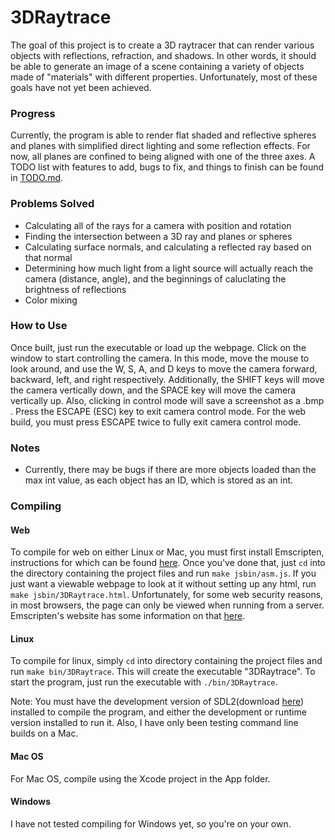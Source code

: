 # 3DRaytrace
The goal of this project is to create a 3D raytracer that can render various objects with reflections, refraction, and shadows.  In other words, it should be able to generate an image of a scene containing a variety of objects made of "materials" with different properties.  Unfortunately, most of these goals have not yet been achieved.

### Progress
Currently, the program is able to render flat shaded and reflective spheres and planes with simplified direct lighting and some reflection effects.  For now, all planes are confined to being aligned with one of the three axes.  A TODO list with features to add, bugs to fix, and things to finish can be found in [TODO.md](http://github.com/name-here/3DRaytrace/blob/master/TODO.md).  

### Problems Solved
- Calculating all of the rays for a camera with position and rotation
- Finding the intersection between a 3D ray and planes or spheres
- Calculating surface normals, and calculating a reflected ray based on that normal
- Determining how much light from a light source will actually reach the camera (distance, angle), and the beginnings of caluclating the brightness of reflections
- Color mixing

### How to Use
Once built, just run the executable or load up the webpage.  Click on the window to start controlling the camera.  In this mode, move the mouse to look around, and use the W, S, A, and D keys to move the camera forward, backward, left, and right respectively.  Additionally, the SHIFT keys will move the camera vertically down, and the SPACE key will move the camera vertically up.  Also, clicking in control mode will save a screenshot as a .bmp .  Press the ESCAPE (ESC) key to exit camera control mode.  For the web build, you must press ESCAPE twice to fully exit camera control mode.  

### Notes
- Currently, there may be bugs if there are more objects loaded than the max int value, as each object has an ID, which is stored as an int.

### Compiling

#### Web
To compile for web on either Linux or Mac, you must first install Emscripten, instructions for which can be found [here](https://emscripten.org/docs/getting_started/downloads.html#sdk-download-and-install).  Once you've done that, just ```cd``` into the directory containing the project files and run ```make jsbin/asm.js```.  If you just want a viewable webpage to look at it without setting up any html, run ```make jsbin/3DRaytrace.html```.  Unfortunately, for some web security reasons, in most browsers, the page can only be viewed when running from a server.  Emscripten's website has some information on that [here](https://emscripten.org/docs/getting_started/Tutorial.html#generating-html).

#### Linux
To compile for linux, simply ```cd``` into directory containing the project files and run ```make bin/3DRaytrace```.  This will create the executable "3DRaytrace".  To start the program, just run the executable with ```./bin/3DRaytrace```.

Note: You must have the development version of SDL2(download [here](http://www.libsdl.org/download-2.0.php)) installed to compile the program, and either the development or runtime version installed to run it.  Also, I have only been testing command line builds on a Mac.

#### Mac OS
For Mac OS, compile using the Xcode project in the App folder.

#### Windows
I have not tested compiling for Windows yet, so you're on your own.
